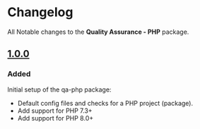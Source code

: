 # Changelog

All Notable changes to the **Quality Assurance - PHP** package.

## [1.0.0]

### Added

Initial setup of the qa-php package:

- Default config files and checks for a PHP project (package).
- Add support for PHP 7.3+
- Add support for PHP 8.0+

[1.0.0]: https://github.com/district09/php_package_qa-php/releases/tag/1.0.0
